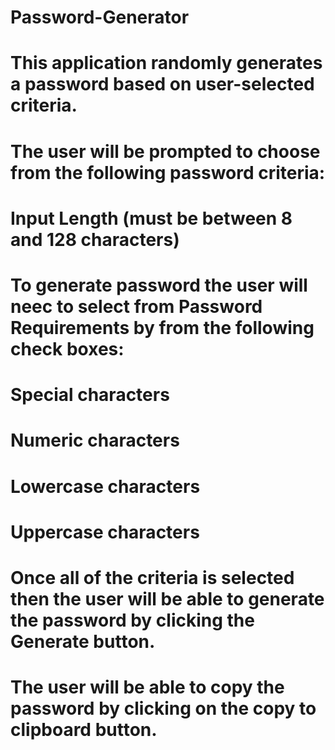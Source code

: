 # Password-Generator
# This application randomly generates a password based on user-selected criteria. 

# The user will be prompted to choose from the following password criteria:
# Input Length (must be between 8 and 128 characters)
# To generate password the user will neec to select from Password Requirements by from the following check boxes:

# Special characters
# Numeric characters
# Lowercase characters
# Uppercase characters

# Once all of the criteria is selected then the user will be able to generate the password by clicking the Generate button.
# The user will be able to copy the password by clicking on the copy to clipboard button.